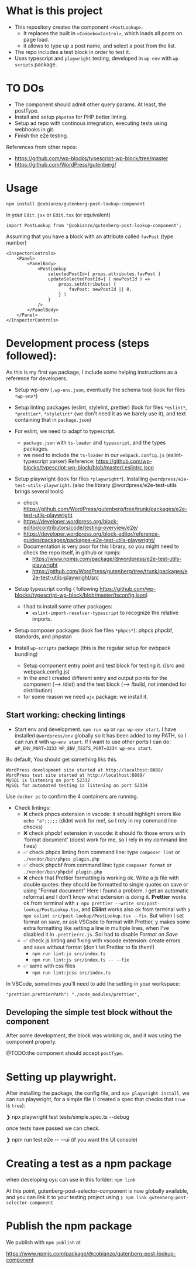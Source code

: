 # What is this project

-   This repository creates the component `<PostLookup>`.
    -   It replaces the built in `<ComboboxControl>`, which loads all posts on page load.
    -   it allows to type up a post name, and select a post from the list.
-   The repo includes a test block in order to test it.
-   Uses typescript and `playwright` testing, developed in `wp-env` with `wp-scripts` package.

# TO DOs

- The component should admit other query params. At least, the postType.
- Install and setup `phpstan` for PHP better linting.
- Setup ad repo with continous integration, executing tests using webhooks in git.
- Finish the e2e testing.

References from other repos:

-   https://github.com/wp-blocks/typescript-wp-block/tree/master
-   https://github.com/WordPress/gutenberg/

# Usage

`npm install @cobianzo/gutenberg-post-lookup-component`

in your `Edit.jsx` or `Edit.tsx` (or equivalent)

`import PostLookup from '@cobianzo/gutenberg-post-lookup-component';`

Assuming that you have a block with an attribute called `favPost` (type number)

```
<InspectorControls>
    <Panel>
        <PanelBody>
            <PostLookup
                selectedPostId={ props.attributes.favPost }
                updateSelectedPostId={ ( newPostId ) =>
                    props.setAttributes( {
                        favPost: newPostId || 0,
                    } )
                }
            />
        </PanelBody>
    </Panel>
</InspectorControls>
```

# Development process (steps followed):

As this is my first `npm` package, I include some helping instructions as a reference for developers.

-   Setup wp-env (`.wp-env.json`, eventually the schema too) (look for files `*wp-env*`)
-   Setup linting packages (eslint, stylelint, prettier) (look for files `*eslint*`, `*prettier*`, `*stylelint*` (we don't need it as we barely use it), and text containing that in `package.json`)
-   For eslint, we need to adapt to typescript.
    - `package.json` with `ts-loader` and `typescript`, and the types packages.
    - we need to include the `ts-loader` in our `webpack.config.js` (eslint-typescript parser)
    Reference:
        https://github.com/wp-blocks/typescript-wp-block/blob/master/.eslintrc.json

-   Setup playwright (look for files `*playwright*`). Installing `@wordpress/e2e-test-utils-playwright`. (also the library @wordpress/e2e-test-utils brings several tools)
    - check https://github.com/WordPress/gutenberg/tree/trunk/packages/e2e-test-utils-playwright
    - https://developer.wordpress.org/block-editor/contributors/code/testing-overview/e2e/
    - https://developer.wordpress.org/block-editor/reference-guides/packages/packages-e2e-test-utils-playwright/
    - Documentation is very poor for this library, so you might need to check the repo itself, in github or npmjs:
        - https://www.npmjs.com/package/@wordpress/e2e-test-utils-playwright
        - https://github.com/WordPress/gutenberg/tree/trunk/packages/e2e-test-utils-playwright/src

-   Setup typescript config ( following https://github.com/wp-blocks/typescript-wp-block/blob/master/tsconfig.json)

    - I had to install some other packages:
        -   `eslint-import-resolver-typescript` to recognize the relative imports.

-   Setup composer packages (look foe files `*phpcs*`): phpcs phpcbf, standards, and phpstan
-   Install `wp-scripts` package (this is the regular setup for ewbpack bundling)
    - Setup component entry point and test block for testing it. (/src and webpack.config.js)
    - In the end I created different entry and output points for the component (--> /dist) and the test block (--> /build, not intended for distribution)
    - for some reason we need `ajv` package: we install it.

## Start working: checking lintings

-   Start env and development. `npm run up` or `npx wp-env start`. I have installed `@wordpress/env` globally so it has been added to my PATH, so I can run it with `wp-env start`.
If I want to use other ports I can do: `WP_ENV_PORT=3333 WP_ENV_TESTS_PORT=3334 wp-env start`.

Bu default, You should get something liks this.

```
WordPress development site started at http://localhost:8888/
WordPress test site started at http://localhost:8889/
MySQL is listening on port 52332
MySQL for automated testing is listening on port 52334
```

Use `docker ps` to confirm the 4 containers are running.

-   Check lintings:
    -   ❌ check phpcs extension in vscode: it should highlight errors like `echo "a";;;;;` (didnt work for me!, so I rely in my command line checks)
    -   ❌ check phpcbf extension in vscode: it should fix those errors with 'format document' (doest work for me, so I rely in my command line fixes)
    -   ✅ check phpcs linting from command line: type `composer lint` or `./vendor/bin/phpcs plugin.php`
    -   ✅ check phpcbf from command line: type `composer format` or `./vendor/bin/phpcbf plugin.php`
    -   ❌ check that Prettier formatting is working ok. Write a js file with double quotes: they should be formatted to single quotes on save or using "Format document"
        Here I found a problem. I get an automatic reformat and I don't know what extension is doing it. **Prettier** works ok from terminal with `❯ npx prettier --write src/post-lookup/PostLookup.tsx`, and **ESlint** works also ok from terminal with `❯ npx eslint src/post-lookup/PostLookup.tsx --fix`. But when I set format on save, or ask VSCode to format with Prettier, y makes some extra formatting like setting a line in multiple lines, when I've disabled it in `.prettierrc.js`. SoI had to disable _Format on Save_
    -   ✅ check js linting and fixing with vscode extension: create errors and save without format (don't let Prettier to fix them!)
        -   `npm run lint:js src/index.ts`
        -   `npm run lint:js src/index.ts -- --fix`
    -   ✅ same with css files
        -   `npm run lint:jcss src/index.ts`

In VSCode, sometimes you'll need to add the setting in your workspace:

`"prettier.prettierPath": "./node_modules/prettier",`

## Developing the simple test block without the component

After some development, the block was working ok, and it was using the
component properly.

@TODO:the component should accept `postType`.

# Setting up playwright.

After installing the package, the config file, and `npx playwright install`, we can run playwright, for a simple file (I created a spec that checks that `true` is `true`):

❯ npx playwright test tests/simple.spec.ts --debug

once tests have passed we can check.

❯ npm run test:e2e -- --ui  (if you want the UI console)

# Creating a test as a npm package

when developing oyu can use in this forlder:
`npm link`

At this point, gutenberg-post-selector-component is now globally available, and you can link it to your testing project using `❯ npm link gutenberg-post-selector-component`

# Publish the npm package

We publish with `npm publish` at

https://www.npmjs.com/package/@cobianzo/gutenberg-post-lookup-component
